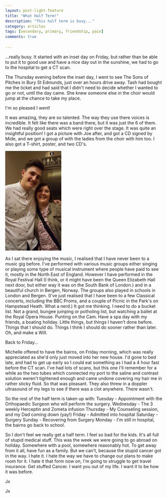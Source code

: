 ```yaml
---
layout: post-light-feature
title: "What Half Term!"
description: "This half term is busy..."
category: articles
tags: [secondary, primary, friendship, pain]
comments: true

---
```

...really busy.  It started with an inset day on Friday, but rather than be able to put it to good use and have a nice day out in the sunshine, we had to go to the hospital to get a CT scan.  

The Thursday evening before the inset day, I went to see The Sons of Pitches in Bury St Edmunds, just over an hours drive away.  Tash had bought me the ticket and had said that I didn't need to decide whether I wanted to go or not, until the day came.  She knew someone else in the choir would jump at the chance to take my place.  

I'm so pleased I went!

It was amazing, they are so talented. The way they use there voices is incredible.  It felt like there was a band there, but it was just the 6 of them. We had really good seats which were right over the stage.  It was quite an insightful position!  I got a picture with Joe after, and got a CD signed by Mide, and we got a group of with the ladies from the choir with him too. I also got a T-shirt, poster, and two CD's.

<p class="center">
<img src="/images/sonjoe.jpg" alt="Son Joe" style="width: auto;"/>
</p>

As I sat there enjoying the music, I realised that I have never been to a music gig before.  I've performed with various music groups either singing or playing some type of musical instrument where people have paid to see it, mostly in the North East of England. However I have performed in the Royal Festival Hall (I think, or it might have been the Queen Elizabeth Hall next door, but either way it was on the South Bank of London.) and in a beautiful church in Bergen, Norway. The groups also played in schools in London and Bergen. (I've just realised that I have been to a few Classical concerts, including the BBC Proms, and a couple of Picnic in the Park's on Hampstead Heath.  What a nerd.)  It got me thinking.  I need to do a bucket list.  Not a grand, bungee jumping or potholing list, but watching a ballet at the Royal Opera House.  Punting on the Cam. Have a spa day with my friends, a boating holiday.  Little things, but things I haven't done before.  Things that I should do.  Things I think I should do sooner rather than later.  Oh, and make a Will.

Back to Friday...

Michelle offered to have the bairns, on Friday morning, which was really appreciated as she'd only just moved into her new house.  I'd gone to bed late, and had to get up early so I could eat something as I had a 4 hour fast before the CT scan.  I've had lots of scans, but this one I'll remember for a while as the two tubes which connected my port to the saline and contrast solution weren't tightened enough and came undone covering my hair me in rather sticky fluid. So that was pleasant.  They also threw in a doppler ultrasound of my legs to see if there was a clot anywhere.  There wasn't.

So the rest of the half term is taken up with:
Tuesday - Appointment with the Orthopaedic Surgeon who will perform the surgery.
Wednesday - The 3 weekly Herceptin and Zometa infusion
Thursday - My Counseling session, and my Dad coming down (yay!)
Friday - Admitted into hospital
Saturday - Surgery
Sunday - Recovering from Surgery
Monday - I'm still in hospital, the bairns go back to school.

So I don't feel we really get a half term.  I feel so bad for the kids. It's all full of stupid medical stuff. This was the week we were going to go abroad on holiday.  Somewhere with a pool, somewhere reasonably hot. To get away from it all, have fun as a family.  But we can't, because the stupid cancer got in the way.  I hate it.  I hate the way we have to change our plans to make room for it.  I hate it that form now on, I'm going to struggle to get travel insurance.  Get stuffed Cancer.  I want you out of my life.  I want it to be how it was before.  

Jx














Jx
